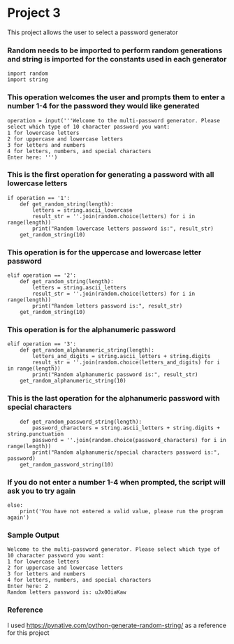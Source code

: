 # Project 3
This project allows the user to select a password generator
### Random needs to be imported to perform random generations and string is imported for the constants used in each generator
```
import random
import string
```
### This operation welcomes the user and prompts them to enter a number 1-4 for the password they would like generated
```
operation = input('''Welcome to the multi-password generator. Please select which type of 10 character password you want:
1 for lowercase letters
2 for uppercase and lowercase letters
3 for letters and numbers
4 for letters, numbers, and special characters
Enter here: ''')
```
### This is the first operation for generating a password with all lowercase letters
```
if operation == '1':
    def get_random_string(length):
        letters = string.ascii_lowercase
        result_str = ''.join(random.choice(letters) for i in range(length))
        print("Random lowercase letters password is:", result_str)
    get_random_string(10)
```
### This operation is for the uppercase and lowercase letter password 
```
elif operation == '2':
    def get_random_string(length):
        letters = string.ascii_letters
        result_str = ''.join(random.choice(letters) for i in range(length))
        print("Random letters password is:", result_str)
    get_random_string(10)
```
### This operation is for the alphanumeric password
```
elif operation == '3':
    def get_random_alphanumeric_string(length):
        letters_and_digits = string.ascii_letters + string.digits
        result_str = ''.join(random.choice(letters_and_digits) for i in range(length))
        print("Random alphanumeric password is:", result_str)
    get_random_alphanumeric_string(10)
```
### This is the last operation for the alphanumeric password with special characters
```
    def get_random_password_string(length):
        password_characters = string.ascii_letters + string.digits + string.punctuation
        password = ''.join(random.choice(password_characters) for i in range(length))
        print("Random alphanumeric/special characters password is:", password)
    get_random_password_string(10)
```
### If you do not enter a number 1-4 when prompted, the script will ask you to try again
```
else:
    print('You have not entered a valid value, please run the program again')
```
### Sample Output
```
Welcome to the multi-password generator. Please select which type of 10 character password you want:
1 for lowercase letters
2 for uppercase and lowercase letters
3 for letters and numbers
4 for letters, numbers, and special characters
Enter here: 2
Random letters password is: uJx00iaKaw
```
### Reference
I used https://pynative.com/python-generate-random-string/ as a reference for this project
